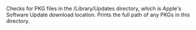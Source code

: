 Checks for PKG files in the /Library/Updates directory, which is Apple's Software Update download location.  Prints the full path of any PKGs in this directory.
